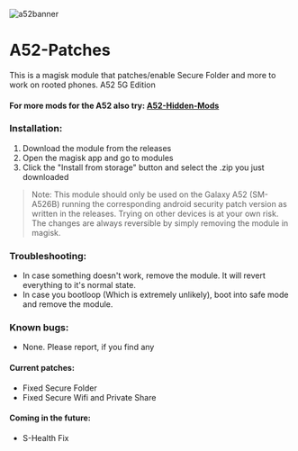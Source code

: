 ![a52banner](https://imgur.com/O4qKbcf.png)
# A52-Patches
This is a magisk module that patches/enable Secure Folder and more to work on rooted phones. A52 5G Edition

#### For more mods for the A52 also try: [A52-Hidden-Mods](https://github.com/Sloobot/A52-Hidden-Mods/)

### Installation:
1. Download the module from the releases
2. Open the magisk app and go to modules
3. Click the "Install from storage" button and select the .zip you just downloaded 

> Note: This module should only be used on the Galaxy A52 (SM-A526B) running the corresponding android security patch version as written in the releases. Trying on other devices is at your own risk.<br/>The changes are always reversible by simply removing the module in magisk.

### Troubleshooting:
- In case something doesn't work, remove the module. It will revert everything to it's normal state.
- In case you bootloop (Which is extremely unlikely), boot into safe mode and remove the module.

### Known bugs:
- None. Please report, if you find any

#### Current patches:
- Fixed Secure Folder
- Fixed Secure Wifi and Private Share

#### Coming in the future:
- S-Health Fix
